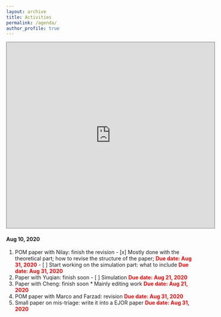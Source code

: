 ```yaml
---
layout: archive
title: Activities
permalink: /agenda/
author_profile: true
---
```


<iframe  width="560" height="500" src="https://calendar.google.com/calendar/embed?height=600&amp;wkst=1&amp;bgcolor=%23AD1457&amp;ctz=Asia%2FHong_Kong&amp;src=NDZzcnNjb2N2N24zNm9hNmwyYXU2ODg5NHNAZ3JvdXAuY2FsZW5kYXIuZ29vZ2xlLmNvbQ&amp;src=ZW4uY2hpbmEjaG9saWRheUBncm91cC52LmNhbGVuZGFyLmdvb2dsZS5jb20&amp;src=ZW4udXNhI2hvbGlkYXlAZ3JvdXAudi5jYWxlbmRhci5nb29nbGUuY29t&amp;color=%233F51B5&amp;color=%237986CB&amp;showTitle=1&amp;mode=AGENDA&amp;showNav=0" style="border:solid 1px #777" frameborder="0" scrolling="no"></iframe>


#### Aug 10, 2020

  1. POM paper with Nilay: finish the revision
    - [x] Mostly done with the theoretical part; how to revise the structure of the paper; <span style="color:red"> **Due date: Aug 31, 2020** </span>
    - [ ] Start working on the simulation part: what to include <span style="color:red"> **Due date: Aug 31, 2020** </span>
  1. Paper with Yuqian: finish soon
    - [ ] Simulation <span style="color:red"> **Due date: Aug 21, 2020** </span>
  1. Paper with Cheng: finish soon
    * Mainly editing work <span style="color:red"> **Due date: Aug 21, 2020** </span>
  1. POM paper with Marco and Farzad: revision <span style="color:red"> **Due date: Aug 31, 2020** </span>
  2. Small paper on mis-triage: write it into a EJOR paper <span style="color:red"> **Due date: Aug 31, 2020** </span>
